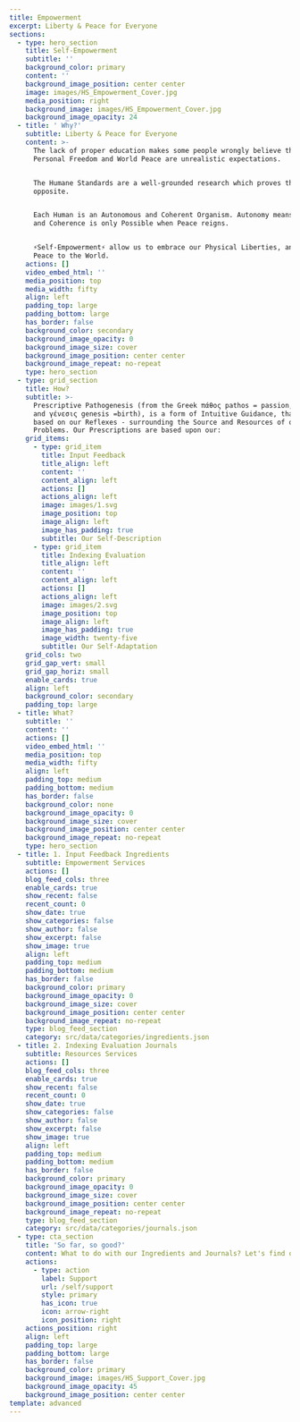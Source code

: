 ```yaml
---
title: Empowerment
excerpt: Liberty & Peace for Everyone
sections:
  - type: hero_section
    title: Self-Empowerment
    subtitle: ''
    background_color: primary
    content: ''
    background_image_position: center center
    image: images/HS_Empowerment_Cover.jpg
    media_position: right
    background_image: images/HS_Empowerment_Cover.jpg
    background_image_opacity: 24
  - title: ' Why?'
    subtitle: Liberty & Peace for Everyone
    content: >-
      The lack of proper education makes some people wrongly believe that
      Personal Freedom and World Peace are unrealistic expectations.


      The Humane Standards are a well-grounded research which proves the exact
      opposite.


      Each Human is an Autonomous and Coherent Organism. Autonomy means Freedom,
      and Coherence is only Possible when Peace reigns.


      ⚡Self-Empowerment⚡ allow us to embrace our Physical Liberties, and bring
      Peace to the World.
    actions: []
    video_embed_html: ''
    media_position: top
    media_width: fifty
    align: left
    padding_top: large
    padding_bottom: large
    has_border: false
    background_color: secondary
    background_image_opacity: 0
    background_image_size: cover
    background_image_position: center center
    background_image_repeat: no-repeat
    type: hero_section
  - type: grid_section
    title: How?
    subtitle: >-
      Prescriptive Pathogenesis (from the Greek πάθος pathos = passion, disease
      and γένεσις genesis =birth), is a form of Intuitive Guidance, that is
      based on our Reflexes - surrounding the Source and Resources of our
      Problems. Our Prescriptions are based upon our:
    grid_items:
      - type: grid_item
        title: Input Feedback
        title_align: left
        content: ''
        content_align: left
        actions: []
        actions_align: left
        image: images/1.svg
        image_position: top
        image_align: left
        image_has_padding: true
        subtitle: Our Self-Description
      - type: grid_item
        title: Indexing Evaluation
        title_align: left
        content: ''
        content_align: left
        actions: []
        actions_align: left
        image: images/2.svg
        image_position: top
        image_align: left
        image_has_padding: true
        image_width: twenty-five
        subtitle: Our Self-Adaptation
    grid_cols: two
    grid_gap_vert: small
    grid_gap_horiz: small
    enable_cards: true
    align: left
    background_color: secondary
    padding_top: large
  - title: What?
    subtitle: ''
    content: ''
    actions: []
    video_embed_html: ''
    media_position: top
    media_width: fifty
    align: left
    padding_top: medium
    padding_bottom: medium
    has_border: false
    background_color: none
    background_image_opacity: 0
    background_image_size: cover
    background_image_position: center center
    background_image_repeat: no-repeat
    type: hero_section
  - title: 1. Input Feedback Ingredients
    subtitle: Empowerment Services
    actions: []
    blog_feed_cols: three
    enable_cards: true
    show_recent: false
    recent_count: 0
    show_date: true
    show_categories: false
    show_author: false
    show_excerpt: false
    show_image: true
    align: left
    padding_top: medium
    padding_bottom: medium
    has_border: false
    background_color: primary
    background_image_opacity: 0
    background_image_size: cover
    background_image_position: center center
    background_image_repeat: no-repeat
    type: blog_feed_section
    category: src/data/categories/ingredients.json
  - title: 2. Indexing Evaluation Journals
    subtitle: Resources Services
    actions: []
    blog_feed_cols: three
    enable_cards: true
    show_recent: false
    recent_count: 0
    show_date: true
    show_categories: false
    show_author: false
    show_excerpt: false
    show_image: true
    align: left
    padding_top: medium
    padding_bottom: medium
    has_border: false
    background_color: primary
    background_image_opacity: 0
    background_image_size: cover
    background_image_position: center center
    background_image_repeat: no-repeat
    type: blog_feed_section
    category: src/data/categories/journals.json
  - type: cta_section
    title: 'So far, so good?'
    content: What to do with our Ingredients and Journals? Let's find out...
    actions:
      - type: action
        label: Support
        url: /self/support
        style: primary
        has_icon: true
        icon: arrow-right
        icon_position: right
    actions_position: right
    align: left
    padding_top: large
    padding_bottom: large
    has_border: false
    background_color: primary
    background_image: images/HS_Support_Cover.jpg
    background_image_opacity: 45
    background_image_position: center center
template: advanced
---
```

